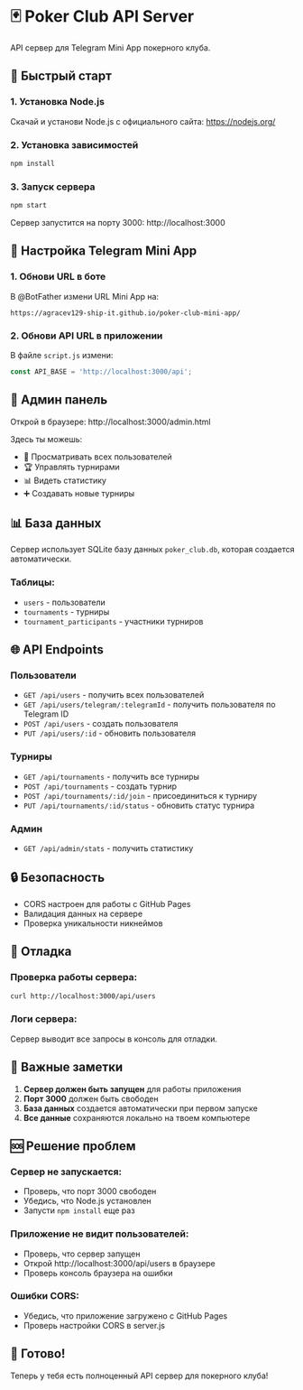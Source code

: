 # 🃏 Poker Club API Server

API сервер для Telegram Mini App покерного клуба.

## 🚀 Быстрый старт

### 1. Установка Node.js
Скачай и установи Node.js с официального сайта: https://nodejs.org/

### 2. Установка зависимостей
```bash
npm install
```

### 3. Запуск сервера
```bash
npm start
```

Сервер запустится на порту 3000: http://localhost:3000

## 📱 Настройка Telegram Mini App

### 1. Обнови URL в боте
В @BotFather измени URL Mini App на:
```
https://agracev129-ship-it.github.io/poker-club-mini-app/
```

### 2. Обнови API URL в приложении
В файле `script.js` измени:
```javascript
const API_BASE = 'http://localhost:3000/api';
```

## 🔧 Админ панель

Открой в браузере: http://localhost:3000/admin.html

Здесь ты можешь:
- 👥 Просматривать всех пользователей
- 🏆 Управлять турнирами
- 📊 Видеть статистику
- ➕ Создавать новые турниры

## 📊 База данных

Сервер использует SQLite базу данных `poker_club.db`, которая создается автоматически.

### Таблицы:
- `users` - пользователи
- `tournaments` - турниры  
- `tournament_participants` - участники турниров

## 🌐 API Endpoints

### Пользователи
- `GET /api/users` - получить всех пользователей
- `GET /api/users/telegram/:telegramId` - получить пользователя по Telegram ID
- `POST /api/users` - создать пользователя
- `PUT /api/users/:id` - обновить пользователя

### Турниры
- `GET /api/tournaments` - получить все турниры
- `POST /api/tournaments` - создать турнир
- `POST /api/tournaments/:id/join` - присоединиться к турниру
- `PUT /api/tournaments/:id/status` - обновить статус турнира

### Админ
- `GET /api/admin/stats` - получить статистику

## 🔒 Безопасность

- CORS настроен для работы с GitHub Pages
- Валидация данных на сервере
- Проверка уникальности никнеймов

## 🐛 Отладка

### Проверка работы сервера:
```bash
curl http://localhost:3000/api/users
```

### Логи сервера:
Сервер выводит все запросы в консоль для отладки.

## 📝 Важные заметки

1. **Сервер должен быть запущен** для работы приложения
2. **Порт 3000** должен быть свободен
3. **База данных** создается автоматически при первом запуске
4. **Все данные** сохраняются локально на твоем компьютере

## 🆘 Решение проблем

### Сервер не запускается:
- Проверь, что порт 3000 свободен
- Убедись, что Node.js установлен
- Запусти `npm install` еще раз

### Приложение не видит пользователей:
- Проверь, что сервер запущен
- Открой http://localhost:3000/api/users в браузере
- Проверь консоль браузера на ошибки

### Ошибки CORS:
- Убедись, что приложение загружено с GitHub Pages
- Проверь настройки CORS в server.js

## 🎉 Готово!

Теперь у тебя есть полноценный API сервер для покерного клуба!

